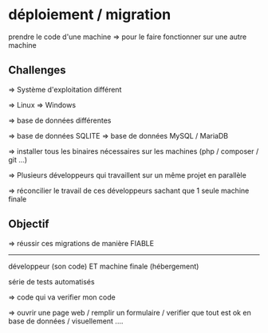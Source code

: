 # déploiement / migration


prendre le code d'une machine => pour le faire fonctionner sur une autre machine 

## Challenges 

=> Système d'exploitation différent

=> Linux 
=> Windows 

=> base de données différentes

=> base de données SQLITE
=> base de données MySQL / MariaDB 

=> installer tous les binaires nécessaires sur les machines (php / composer / git ...)

=> Plusieurs développeurs qui travaillent sur un même projet en parallèle 

=> réconcilier le travail de ces développeurs sachant que 1 seule machine finale 

## Objectif 

=> réussir ces migrations de manière FIABLE

---------------------


développeur (son code) ET machine finale (hébergement)


série de tests automatisés 

=> code qui va verifier mon code 

=> ouvrir une page web / remplir un formulaire / verifier que tout est ok en base de données / visuellement .... 